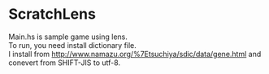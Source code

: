 # ScratchLens

Main.hs is sample game using lens.  
To run, you need install dictionary file.  
I install from http://www.namazu.org/%7Etsuchiya/sdic/data/gene.html and conevert from SHIFT-JIS to utf-8.  
